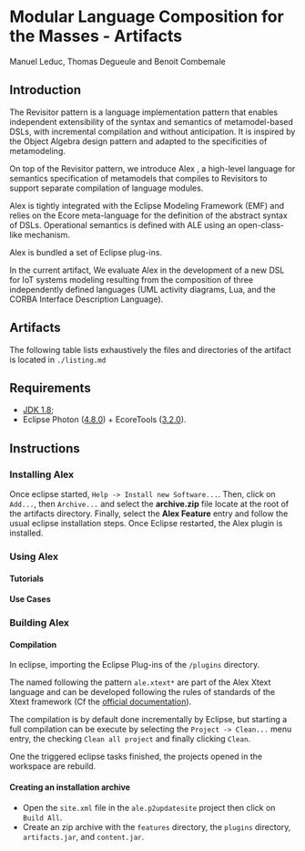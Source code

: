 # Modular Language Composition for the Masses - Artifacts

Manuel Leduc, Thomas Degueule and Benoit Combemale

## Introduction

The Revisitor pattern is a language implementation pattern that enables independent extensibility of the syntax and  semantics of metamodel-based DSLs, with incremental compilation and without anticipation. It is inspired by the Object Algebra design pattern and adapted to the specificities of metamodeling.

On top of the Revisitor pattern, we introduce Alex , a high-level language for semantics specification of metamodels that   compiles to Revisitors to support separate compilation of language modules. 

Alex is tightly integrated with the Eclipse Modeling Framework (EMF) and relies on the Ecore meta-language for the definition of the abstract syntax of DSLs. Operational semantics is defined with ALE using an open-class-like mechanism.

Alex is bundled a set of Eclipse plug-ins.

In the current artifact,  We evaluate Alex in the development of a new DSL for IoT systems modeling resulting from the composition of three independently defined languages (UML activity diagrams, Lua, and the CORBA Interface Description Language).

## Artifacts

The following table lists exhaustively the files and directories of the artifact is located in `./listing.md`

## Requirements

- [JDK 1.8](http://www.oracle.com/technetwork/java/javase/downloads/jdk8-downloads-2133151.html);
- Eclipse Photon ([4.8.0](https://www.eclipse.org/downloads/packages/eclipse-ide-java-and-dsl-developers/photonr)) + EcoreTools ([3.2.0](http://download.eclipse.org/ecoretools/updates/releases/3.2.0/neon)).

## Instructions

### Installing Alex

Once eclipse started, `Help -> Install new Software...`.
Then, click on `Add...`, then `Archive...` and select the **archive.zip** file locate at the root of the artifacts directory.
Finally, select the **Alex Feature** entry and follow the usual eclipse installation steps.
Once Eclipse restarted, the Alex plugin is installed.

### Using Alex

#### Tutorials

#### Use Cases

### Building Alex

#### Compilation

In eclipse, importing the Eclipse Plug-ins of the `/plugins` directory.

The named following the pattern `ale.xtext*` are part of the Alex Xtext language and can be developed following the rules of standards of the Xtext framework (Cf the [official documentation](https://www.eclipse.org/Xtext/documentation/index.html)).

The compilation is by default done incrementally by Eclipse, but starting a full compilation can be execute by selecting the `Project -> Clean...` menu entry, the checking `Clean all project` and finally clicking `Clean`.

One the triggered eclipse tasks finished, the projects opened in the workspace are rebuild.

#### Creating an installation archive

- Open the `site.xml` file in the `ale.p2updatesite` project then click on `Build All`.
- Create an zip archive with the `features` directory, the `plugins` directory, `artifacts.jar`, and `content.jar`.